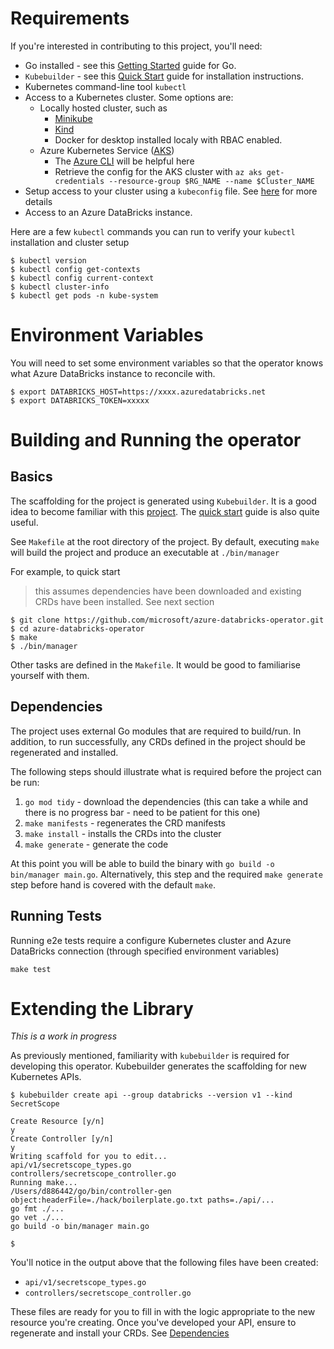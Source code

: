 # Requirements
If you're interested in contributing to this project, you'll need:
* Go installed - see this [Getting Started](https://golang.org/doc/install) guide for Go.
* `Kubebuilder` -  see this [Quick Start](https://book.kubebuilder.io/quick-start.html) guide for installation instructions.
* Kubernetes command-line tool `kubectl` 
* Access to a Kubernetes cluster. Some options are:
	* Locally hosted cluster, such as 
		* [Minikube](https://kubernetes.io/docs/tasks/tools/install-minikube/)
		* [Kind](https://github.com/kubernetes-sigs/kind)
		* Docker for desktop installed localy with RBAC enabled.
	* Azure Kubernetes Service ([AKS](https://azure.microsoft.com/en-au/services/kubernetes-service/))
		* The [Azure CLI](https://docs.microsoft.com/en-us/cli/azure/?view=azure-cli-latest) will be helpful here
		* Retrieve the config for the AKS cluster with `az aks get-credentials --resource-group $RG_NAME --name $Cluster_NAME`
* Setup access to your cluster using a `kubeconfig` file.  See [here](https://kubernetes.io/docs/concepts/configuration/organize-cluster-access-kubeconfig/) for more details
* Access to an Azure DataBricks instance.

Here are a few `kubectl` commands you can run to verify your `kubectl` installation and cluster setup
```
$ kubectl version
$ kubectl config get-contexts
$ kubectl config current-context
$ kubectl cluster-info
$ kubectl get pods -n kube-system
```

# Environment Variables
You will need to set some environment variables so that the operator knows what Azure DataBricks instance to reconcile with. 
```
$ export DATABRICKS_HOST=https://xxxx.azuredatabricks.net
$ export DATABRICKS_TOKEN=xxxxx
```

# Building and Running the operator

## Basics
The scaffolding for the project is generated using `Kubebuilder`. It is a good idea to become familiar with this [project](https://github.com/kubernetes-sigs/kubebuilder). The [quick start](https://book.kubebuilder.io/quick-start.html) guide is also quite useful.

See `Makefile` at the root directory of the project. By default, executing `make` will build the project and produce an executable at `./bin/manager`

For example, to quick start 
>this assumes dependencies have been downloaded and existing CRDs have been installed. See next section
```
$ git clone https://github.com/microsoft/azure-databricks-operator.git
$ cd azure-databricks-operator
$ make
$ ./bin/manager
```

Other tasks are defined in the `Makefile`. It would be good to familiarise yourself with them.

## Dependencies
The project uses external Go modules that are required to build/run. In addition, to run successfully, any CRDs defined in the project should be regenerated and installed. 

The following steps should illustrate what is required before the project can be run:
1. `go mod tidy` - download the dependencies (this can take a while and there is no progress bar - need to be patient for this one)
2. `make manifests` - regenerates the CRD manifests
3. `make install` -  installs the CRDs into the cluster
4. `make generate` - generate the code

At this point you will be able to build the binary with `go build -o bin/manager main.go`. Alternatively, this step and the required `make generate` step before hand is covered with the default `make`. 

## Running Tests
Running e2e tests require a configure Kubernetes cluster and Azure DataBricks connection (through specified environment variables)
```
make test
```

# Extending the Library
*This is a work in progress*

As previously mentioned, familiarity with `kubebuilder` is required for developing this operator. Kubebuilder generates the scaffolding for new Kubernetes APIs. 
```
$ kubebuilder create api --group databricks --version v1 --kind SecretScope
                                                                                                                Create Resource [y/n]
y
Create Controller [y/n]
y
Writing scaffold for you to edit...
api/v1/secretscope_types.go
controllers/secretscope_controller.go
Running make...
/Users/d886442/go/bin/controller-gen object:headerFile=./hack/boilerplate.go.txt paths=./api/...
go fmt ./...
go vet ./...
go build -o bin/manager main.go

$ 
```
You'll notice in the output above that the following files have been created:
* `api/v1/secretscope_types.go`
* `controllers/secretscope_controller.go`

These files are ready for you to fill in with the logic appropriate to the new resource you're creating. Once you've developed your API, ensure to regenerate and install your CRDs. See [Dependencies](#dependencies)
